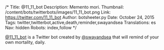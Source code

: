/*
Title: @11_11_bot
Description: Memento mori.
Thumbnail: /content/bots/twitterbots/images/11_11_bot.png
Link: https://twitter.com/11_11_bot
Author: botsheeter.py
Date: October 24, 2015
Tags: twitter,twitterbot,active,death,reminder,swayandsea
Translations: es
Nav: hidden
Robots: index,follow
*/

[@11_11_bot](https://twitter.com/11_11_bot) is a Twitter bot created by [@swayandsea](https://twitter.com/swayandsea) that will remind of your own mortality, daily.
